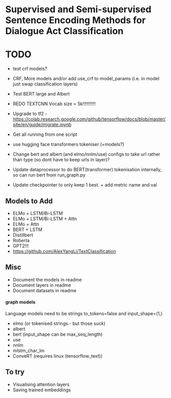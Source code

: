 # Supervised and Semi-supervised Sentence Encoding Methods for Dialogue Act Classification

# TODO
- test crf models?
- CRF, More models and/or add use_crf to model_params (i.e. in model just swap classification layers)

- Test BERT large and Albert
- REDO TEXTCNN Vocab size = 5k!!!!!!!!!!

- Upgrade to tf2 - https://colab.research.google.com/github/tensorflow/docs/blob/master/site/en/guide/migrate.ipynb
- Get all running from one script 
- use hugging face transformers tokeniser (+models?)

- Change bert and albert (and elmo/nnlm/use) configs to take url rather than type (so dont have to keep urls in layer)?

- Update dataprocessor to do BERT(transformer) tokenisation internally, so can run bert from run_graph.py
- Update checkpointer to only keep 1 best. + add metric name and val

## Models to Add
- ELMo + LSTM/Bi-LSTM
- ELMo + LSTM/Bi-LSTM + Attn
- ELMo + Attn
- BERT + LSTM
- Distillbert
- Roberta
- GPT2!!!
- https://github.com/AlexYangLi/TextClassification

## Misc
- Document the models in readme
- Document layers in readme
- Document datasets in readme

#### graph models
Language models need to be strings to_tokens=false and input_shape=(1,)
- elmo (or tokenised strings - but those suck)
- albert
- bert (input_shape can be max_seq_length)
- use
- nnlm
- mlstm_char_lm
- ConveRT (requires linux (tensorflow_text))

## To try
- Visualising attention layers
- Saving trained embeddings